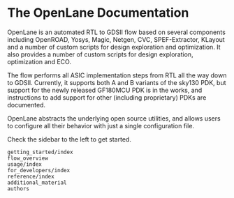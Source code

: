 # The OpenLane Documentation
OpenLane is an automated RTL to GDSII flow based on several components including OpenROAD, Yosys, Magic, Netgen, CVC, SPEF-Extractor, KLayout and a number of custom scripts for design exploration and optimization. It also provides a number of custom scripts for design exploration, optimization and ECO.

The flow performs all ASIC implementation steps from RTL all the way down to GDSII. Currently, it supports both A and B variants of the sky130 PDK, but support for the newly released GF180MCU PDK is in the works, and instructions to add support for other (including proprietary) PDKs are documented.

OpenLane abstracts the underlying open source utilities, and allows users to configure all their behavior with just a single configuration file.

Check the sidebar to the left to get started.

```{toctree}
getting_started/index
flow_overview
usage/index
for_developers/index
reference/index
additional_material
authors
```
